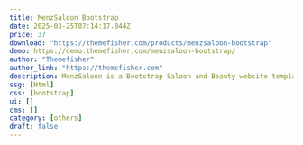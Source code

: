```yaml
---
title: MenzSaloon Bootstrap
date: 2025-03-25T07:14:17.844Z
price: 37
download: "https://themefisher.com/products/menzsaloon-bootstrap"
demo: https://demo.themefisher.com/menzsaloon-bootstrap/
author: "Themefisher"
author_link: "https://themefisher.com"
description: MenzSaloon is a Bootstrap Saloon and Beauty website template.
ssg: [Html]
css: [bootstrap]
ui: []
cms: []
category: [others]
draft: false
---
```

